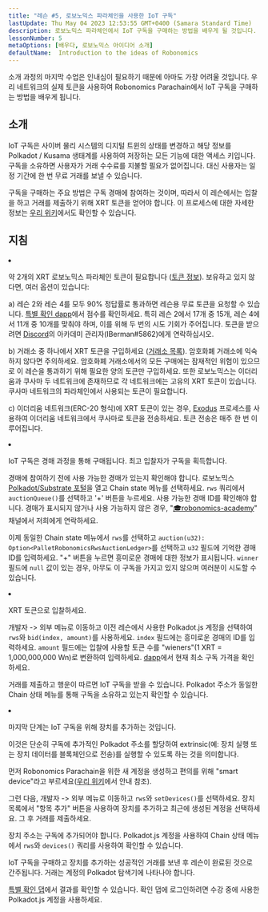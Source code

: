 ```yaml
---
title: "레슨 #5, 로보노믹스 파라체인을 사용한 IoT 구독"
lastUpdate: Thu May 04 2023 12:53:55 GMT+0400 (Samara Standard Time)
description: 로보노믹스 파라체인에서 IoT 구독을 구매하는 방법을 배우게 될 것입니다. 실제 네트워크의 토큰을 사용합니다.
lessonNumber: 5
metaOptions: [배우다, 로보노믹스 아이디어 소개]
defaultName:  Introduction to the ideas of Robonomics
---
```


소개 과정의 마지막 수업은 인내심이 필요하기 때문에 아마도 가장 어려울 것입니다. 우리 네트워크의 실제 토큰을 사용하여 Robonomics Parachain에서 IoT 구독을 구매하는 방법을 배우게 됩니다.


## 소개

IoT 구독은 사이버 물리 시스템의 디지털 트윈의 상태를 변경하고 해당 정보를 Polkadot / Kusama 생태계를 사용하여 저장하는 모든 기능에 대한 액세스 키입니다. 구독을 소유하면 사용자가 거래 수수료를 지불할 필요가 없어집니다. 대신 사용자는 일정 기간에 한 번 무료 거래를 보낼 수 있습니다.

구독을 구매하는 주요 방법은 구독 경매에 참여하는 것이며, 따라서 이 레슨에서는 입찰을 하고 거래를 제출하기 위해 XRT 토큰을 얻어야 합니다. 이 프로세스에 대한 자세한 정보는 [우리 위키](https://wiki.robonomics.netw또는k/docs/get-subscription)에서도 확인할 수 있습니다.

## 지침

<List type="numbers">

<li>

약 2개의 XRT 로보노믹스 파라체인 토큰이 필요합니다 ([토큰 정보](https://robonomics.netw또는k/xrt/)). 보유하고 있지 않다면, 여러 옵션이 있습니다:

a) 레슨 2와 레슨 4를 모두 90% 정답률로 통과하면 레슨용 무료 토큰을 요청할 수 있습니다. [특별 확인 dapp](https://lk.robonomics.academy/)에서 점수를 확인하세요. 특히 레슨 2에서 17개 중 15개, 레슨 4에서 11개 중 10개를 맞춰야 하며, 이를 위해 두 번의 시도 기회가 주어집니다. 토큰을 받으려면 [Discord](https://discord.gg/xqDgG3EGm9)의 아카데미 관리자(IBerman#5862)에게 연락하십시오.

b) 거래소 중 하나에서 XRT 토큰을 구입하세요 ([거래소 목록](https://www.coingecko.com/en/coins/robonomics-network#markets/)). 암호화폐 거래소에 익숙하지 않다면 주의하세요. 암호화폐 거래소에서의 모든 구매에는 잠재적인 위험이 있으므로 이 레슨을 통과하기 위해 필요한 양의 토큰만 구입하세요. 또한 로보노믹스는 이더리움과 쿠사마 두 네트워크에 존재하므로 각 네트워크에는 고유의 XRT 토큰이 있습니다. 쿠사마 네트워크의 파라체인에서 사용되는 토큰이 필요합니다.

c) 이더리움 네트워크(ERC-20 형식)에 XRT 토큰이 있는 경우, [Exodus](https://old.dapp.robonomics.network/#/exodus) 프로세스를 사용하여 이더리움 네트워크에서 쿠사마로 토큰을 전송하세요. 토큰 전송은 매주 한 번 이루어집니다.

</li>

<li>

IoT 구독은 경매 과정을 통해 구매됩니다. 최고 입찰자가 구독을 획득합니다.

경매에 참여하기 전에 사용 가능한 경매가 있는지 확인해야 합니다. 로보노믹스 [Polkadot/Substrate 포털](https://polkadot.js.org/apps/?rpc=wss%3A%2F%2Fkusama.rpc.robonomics.network%2F#/chainstate)을 열고 Chain state 메뉴를 선택하세요. <code>rws</code> 쿼리에서 <code>auctionQueue()</code>를 선택하고 '+' 버튼을 누르세요. 사용 가능한 경매 ID를 확인해야 합니다. 경매가 표시되지 않거나 사용 가능하지 않은 경우, "[🎓robonomics-academy](https://discord.com/channels/803947358492557312/803947358492557315)" 채널에서 저희에게 연락하세요.

이제 동일한 Chain state 메뉴에서 <code>rws</code>를 선택하고 <code>auction(u32): Option&lt;PalletRobonomicsRwsAuctionLedger&gt;</code>를 선택하고 <code>u32</code> 필드에 기억한 경매 ID를 입력하세요. "+" 버튼을 누르면 흥미로운 경매에 대한 정보가 표시됩니다. <code>winner</code> 필드에 <code>null</code> 값이 있는 경우, 아무도 이 구독을 가지고 있지 않으며 여러분이 시도할 수 있습니다.

</li>

<li>

XRT 토큰으로 입찰하세요.

개발자 -> 외부 메뉴로 이동하고 이전 레슨에서 사용한 Polkadot.js 계정을 선택하여 <code>rws</code>와 <code>bid(index, amount)</code>를 사용하세요. <code>index</code> 필드에는 흥미로운 경매의 ID를 입력하세요. <code>amount</code> 필드에는 입찰에 사용할 토큰 수를 "wieners"(1 XRT = 1,000,000,000 Wn)로 변환하여 입력하세요. [dapp](https://dapp.robonomics.network/#/subscription)에서 현재 최소 구독 가격을 확인하세요. 

거래를 제출하고 행운이 따르면 IoT 구독을 받을 수 있습니다. Polkadot 주소가 동일한 Chain 상태 메뉴를 통해 구독을 소유하고 있는지 확인할 수 있습니다.

</li>

<li>

마지막 단계는 IoT 구독을 위해 장치를 추가하는 것입니다.

이것은 단순히 구독에 추가적인 Polkadot 주소를 할당하여 extrinsic(예: 장치 실행 또는 장치 데이터를 블록체인으로 전송)를 실행할 수 있도록 하는 것을 의미합니다.

먼저 Robonomics Parachain을 위한 새 계정을 생성하고 편의를 위해 "smart device"라고 부르세요([우리 위키](https://wiki.robonomics.network/docs/create-account-in-dapp/)에서 안내 참조).

그런 다음, 개발자 -> 외부 메뉴로 이동하고 <code>rws</code>와 <code>setDevices()</code>를 선택하세요. 장치 목록에서 "항목 추가" 버튼을 사용하여 장치를 추가하고 최근에 생성된 계정을 선택하세요. 그 후 거래를 제출하세요.

장치 주소는 구독에 추가되어야 합니다. Polkadot.js 계정을 사용하여 Chain 상태 메뉴에서 <code>rws</code>와 <code>devices()</code> 쿼리를 사용하여 확인할 수 있습니다.

</li>

</List>

<Result>

IoT 구독을 구매하고 장치를 추가하는 성공적인 거래를 보낸 후 레슨이 완료된 것으로 간주됩니다. 거래는 계정의 Polkadot 탐색기에 나타나야 합니다.

[특별 확인 댑](https://lk.robonomics.academy/)에서 결과를 확인할 수 있습니다. 확인 댑에 로그인하려면 수강 중에 사용한 Polkadot.js 계정을 사용하세요.

</Result>